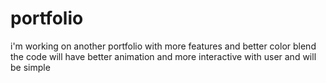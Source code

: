 # portfolio
i'm working on another portfolio 
with more features and better color blend
the code will have better animation and more interactive with user and will be simple
